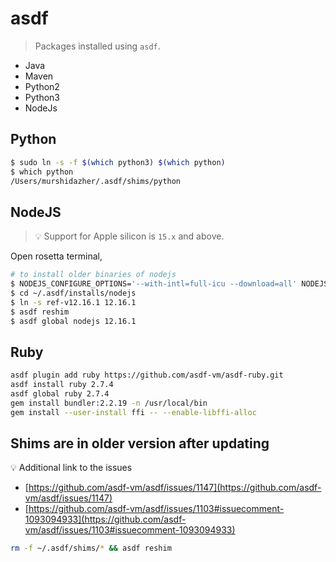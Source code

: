 # asdf

> Packages installed using `asdf`.

- Java
- Maven
- Python2
- Python3
- NodeJs

## Python

```sh
$ sudo ln -s -f $(which python3) $(which python)
$ which python
/Users/murshidazher/.asdf/shims/python
```

## NodeJS

> 💡 Support for Apple silicon is `15.x` and above.

Open rosetta terminal,

```sh
# to install older binaries of nodejs
$ NODEJS_CONFIGURE_OPTIONS='--with-intl=full-icu --download=all' NODEJS_CHECK_SIGNATURES="no" asdf install nodejs ref:v12.16.1
$ cd ~/.asdf/installs/nodejs
$ ln -s ref-v12.16.1 12.16.1
$ asdf reshim
$ asdf global nodejs 12.16.1
```

## Ruby

```sh
asdf plugin add ruby https://github.com/asdf-vm/asdf-ruby.git
asdf install ruby 2.7.4
asdf global ruby 2.7.4
gem install bundler:2.2.19 -n /usr/local/bin
gem install --user-install ffi -- --enable-libffi-alloc
```

## Shims are in older version after updating

💡 Additional link to the issues

- [https://github.com/asdf-vm/asdf/issues/1147](https://github.com/asdf-vm/asdf/issues/1147)
- [https://github.com/asdf-vm/asdf/issues/1103#issuecomment-1093094933](https://github.com/asdf-vm/asdf/issues/1103#issuecomment-1093094933)

```sh
rm -f ~/.asdf/shims/* && asdf reshim
```
